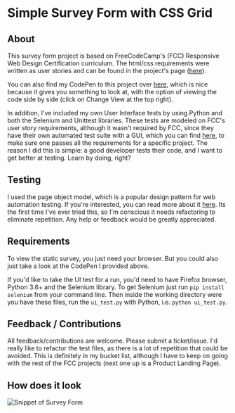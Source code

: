 # Simple Survey Form with CSS Grid

## About

This survey form project is based on FreeCodeCamp's (FCC) Responsive Web Design Certification curriculum. The  html/css requirements were written as user stories and can be found in the project's page ([here](https://learn.freecodecamp.org/responsive-web-design/responsive-web-design-projects/build-a-survey-form/)).

You can also find my CodePen to this project over [here](https://codepen.io/adriaanbd/full/pQRqrq/), which is nice because it gives you something to look at, with the option of viewing the code side by side (click on Change View at the top right).

In addition, I've included my own User Interface tests by using Python and both the Selenium and Unittest libraries. These tests are modeled on FCC's user story requirements, although it wasn't required by FCC, since they have their own automated test suite with a GUI, which you can find [here](https://codepen.io/freeCodeCamp/pen/MJjpwO), to make sure one passes all the requirements for a specific project. The reason I did this is simple: a good developer tests their code, and I want to get better at testing. Learn by doing, right?

## Testing

I used the page object model, which is a popular design pattern for web automation testing. If you're interested, you can read more about it [here](https://selenium-python.readthedocs.io/page-objects.html). Its the first time I've ever tried this, so I'm conscious it needs refactoring to eliminate repetition. Any help or feedback would be greatly appreciated.

## Requirements

To view the static survey, you just need your browser. But you could also just take a look at the CodePen I provided above.

If you'd like to take the UI test for a run, you'd need to have Firefox browser, Python 3.6+ and the Selenium library. To get Selenium just run `pip install selenium` from your command line. Then inside the working directory were you have these files, run the `ui_test.py` with Python, i.e. `python ui_test.py`.

## Feedback / Contributions

All feedback/contributions are welcome. Please submit a ticket/issue. I'd really like to refactor the test files, as there is a lot of repetition that could be avoided. This is definitely in my bucket list, although I have to keep on going with the rest of the FCC projects (next one up is a Product Landing Page).

## How does it look

![Snippet of Survey Form](https://github.com/adriaanbd/simple_survey_form/blob/master/survey_form.PNG "Snippet of Survey Form")
